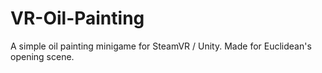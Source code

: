 # VR-Oil-Painting
A simple oil painting minigame for SteamVR / Unity. Made for Euclidean's opening scene.
